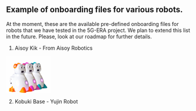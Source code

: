 ## Example of onboarding files for various robots.

At the moment, these are the available pre-defined onboarding files for robots that we have tested in the 5G-ERA project. We plan to extend this list in the future. Please, look at our roadmap for further details.

1) Aisoy Kik - From Aisoy Robotics  

  <img src="img/Aisoy.png" height="100rm" align="center" />












2) Kobuki Base - Yujin Robot
